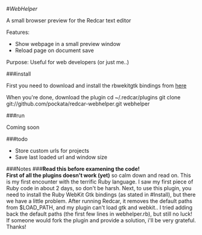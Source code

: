 #_WebHelper_

A small browser preview for the Redcar text editor

Features:

 - Show webpage in a small preview window
 - Reload page on document save

Purpose:
   Useful for web developers (or just me..)

###install

   First you need to download and install the rbwekitgtk bindings from [here](https://github.com/magec/rbwebkitgtk/)

   When you're done, download the plugin
    cd ~/.redcar/plugins
    git clone git://github.com/pockata/redcar-webhelper.git webhelper

###run

Coming soon

###todo

 - Store custom urls for projects
 - Save last loaded url and window size

###Notes
###**Read this before examening the code!**  
**First of all the plugins doesn't work (yet)** so calm down and read on.
This is my first encounter with the terrific Ruby language.
I saw my first piece of Ruby code in about 2 days, so don't be harsh.
Next, to use this plugin, you need to install the Ruby WebKit Gtk bindings (as stated in \#Install),
but there we have a little problem. After running Redcar, it removes the default paths from $LOAD_PATH,
and my plugin can't load gtk and webkit.. I tried adding back the default paths (the first few lines in webhelper.rb), but still no luck!
If someone would fork the plugin and provide a solution, i'll be very grateful. Thanks!


